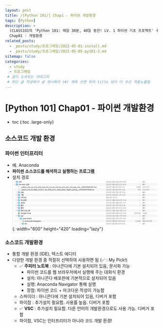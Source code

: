```yaml
---
layout: post
title: /[Python 101/] Chap1 - 파이썬 개발환경
tags: [Python]
description: >
  (CLASS1O1의 'Python 101: 매일 30분, 40일 동안! LV. 1 파이썬 기초 프로젝트' 수업에 기반한 정리)
  Chap01 - 개발환경
related_posts:
  - _posts/study/프로그래밍/2022-05-01-install.md
  - _posts/study/프로그래밍/2022-05-05-py101-2.md
sitemap: false
categories:
  - study
  - 프로그래밍
 # 글이 소속되는 카테고리 
 # 하단 글 작성에서 샾 하나짜리 (#) 제목 쓰면 위의 title 보다 더 우선 적용노출됨 
---
```


# [Python 101] Chap01 - 파이썬 개발환경

* toc 
{:toc .large-only}

## 소스코드 개발 환경  
### 파이썬 인터프리터  
  - 예. Anaconda
  - **파이썬 소스코드를 해석하고 실행하는 프로그램**  
  - 설치 경로  
    ![logo_r](/assets/img/py101-01.png){: width="600" height="420" loading="lazy"}

### 소스코드 개발환경 
  - 통합 개발 환경 (IDE), 텍스트 에디터  
  - 다양한 개발 환경 중 적절히 선택하여 사용하면 됨 (✅ : My Pick!)
    - ✅ **주피터 노트북** : 아나콘다에 기본 설치되어 있음, 문서화 가능  
      - 파이썬 코드를 웹 브라우저에서 실행해 주는 대화식 환경  
      - 설치: 아나콘다 배포판에 기본적으로 설치되어 있음  
      - 실행: Anaconda Navigator 통해 실행  
      - 장점: 파이썬 코드 + 마크다운 작성이 가능함  
    - 스파이더 : 아니콘다에 기본 설치되어 있음, 디버거 포함  
    - 파이참 : 추가설치 필요함. 사용률 높음. 디버거 포함  
    - ✅ **VSC** : 추가설치 필요함. 다른 언어의 개발환경으로도 사용 가능. 디버거 포함  
    - 파이참, VSC는 인터프리터가 아니라 코드 개발 환경!
